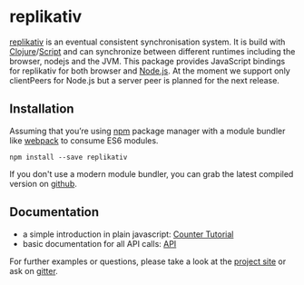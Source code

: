 # replikativ

[replikativ](http://replikativ.io) is an eventual consistent synchronisation system. It is build with [Clojure](https://clojure.org)/[Script](https://clojurescript.org) and can synchronize between different runtimes including the browser, nodejs and the JVM. This package provides JavaScript bindings for replikativ for both browser and [Node.js](https://nodejs.org). At the moment we support only clientPeers for Node.js but a server peer is planned for the next release.

## Installation

Assuming that you’re using [npm](https://www.npmjs.com) package manager with a module bundler like [webpack](https://webpack.github.io) to consume ES6 modules.

~~~
npm install --save replikativ
~~~

If you don't use a modern module bundler, you can grab the latest compiled version on [github](https://github.com/replikativ/replikativ/releases/tag/js0.2.7).

## Documentation

- a simple introduction in plain javascript: [Counter Tutorial](https://github.com/replikativ/replikativ/blob/master/npm/doc/tutorial.md)
- basic documentation for all API calls: [API](https://github.com/replikativ/replikativ/blob/master/npm/doc/api.md)

For further examples or questions, please take a look at the [project site](http://replikativ.io) or ask on [gitter](https://gitter.im/replikativ/replikativ).
